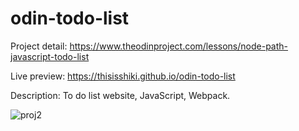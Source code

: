 # odin-todo-list
Project detail: https://www.theodinproject.com/lessons/node-path-javascript-todo-list

Live preview: https://thisisshiki.github.io/odin-todo-list

Description: To do list website, JavaScript, Webpack.

![proj2](https://github.com/user-attachments/assets/d9b880fe-a9cc-47a2-a09a-7408d8fe8018)
